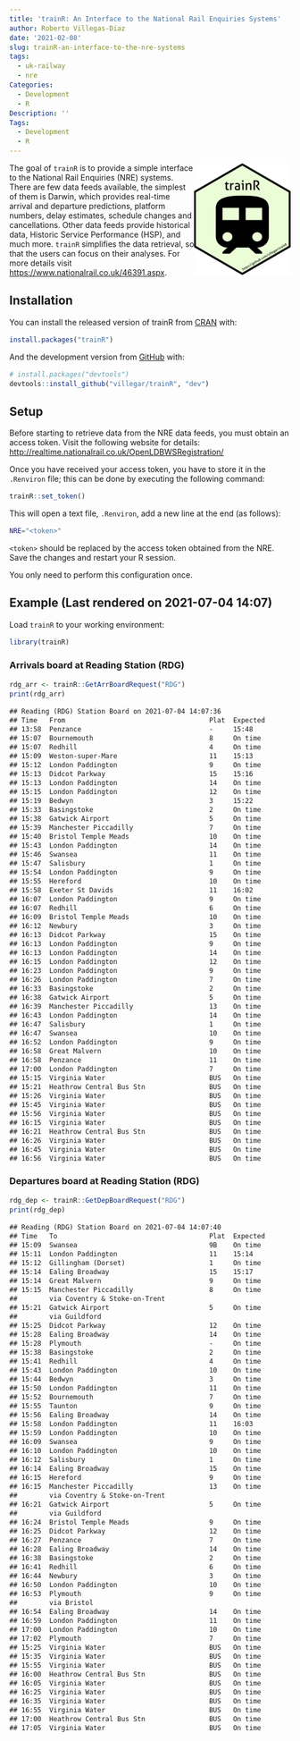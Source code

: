 ```yaml
---
title: 'trainR: An Interface to the National Rail Enquiries Systems'
author: Roberto Villegas-Diaz
date: '2021-02-08'
slug: trainR-an-interface-to-the-nre-systems
tags:
  - uk-railway
  - nre
Categories:
  - Development
  - R
Description: ''
Tags:
  - Development
  - R
---
```


<img src="https://raw.githubusercontent.com/villegar/trainR/main/inst/images/logo.png" alt="logo" align="right" height=200px/>

The goal of `trainR` is to provide a simple interface to the 
National Rail Enquiries (NRE) systems. There are few data feeds 
available, the simplest of them is Darwin, which provides real-time 
arrival and departure predictions, platform numbers, delay estimates, 
schedule changes and cancellations. Other data feeds provide historical 
data, Historic Service Performance (HSP), and much more. `trainR` 
simplifies the data retrieval, so that the users can focus on their 
analyses. For more details visit 
https://www.nationalrail.co.uk/46391.aspx.

## Installation

You can install the released version of trainR from [CRAN](https://CRAN.R-project.org) with:

``` r
install.packages("trainR")
```

And the development version from [GitHub](https://github.com/) with:

``` r
# install.packages("devtools")
devtools::install_github("villegar/trainR", "dev")
```

## Setup
Before starting to retrieve data from the NRE data feeds, you must obtain an access token. 
Visit the following website for details: http://realtime.nationalrail.co.uk/OpenLDBWSRegistration/

Once you have received your access token, you have to store it in the `.Renviron` file; this can be 
done by executing the following command:


```r
trainR::set_token()
```

This will open a text file, `.Renviron`, add a new line at the end (as follows):

```bash
NRE="<token>"
```

`<token>` should be replaced by the access token obtained from the NRE. Save the changes and restart 
your R session.

You only need to perform this configuration once.

## Example (Last rendered on 2021-07-04 14:07)

Load `trainR` to your working environment:

```r
library(trainR)
```

### Arrivals board at Reading Station (RDG)


```r
rdg_arr <- trainR::GetArrBoardRequest("RDG")
print(rdg_arr)
```

```
## Reading (RDG) Station Board on 2021-07-04 14:07:36
## Time   From                                    Plat  Expected
## 13:58  Penzance                                -     15:48
## 15:07  Bournemouth                             8     On time
## 15:07  Redhill                                 4     On time
## 15:09  Weston-super-Mare                       11    15:13
## 15:12  London Paddington                       9     On time
## 15:13  Didcot Parkway                          15    15:16
## 15:13  London Paddington                       14    On time
## 15:15  London Paddington                       12    On time
## 15:19  Bedwyn                                  3     15:22
## 15:33  Basingstoke                             2     On time
## 15:38  Gatwick Airport                         5     On time
## 15:39  Manchester Piccadilly                   7     On time
## 15:40  Bristol Temple Meads                    10    On time
## 15:43  London Paddington                       14    On time
## 15:46  Swansea                                 11    On time
## 15:47  Salisbury                               1     On time
## 15:54  London Paddington                       9     On time
## 15:55  Hereford                                10    On time
## 15:58  Exeter St Davids                        11    16:02
## 16:07  London Paddington                       9     On time
## 16:07  Redhill                                 6     On time
## 16:09  Bristol Temple Meads                    10    On time
## 16:12  Newbury                                 3     On time
## 16:13  Didcot Parkway                          15    On time
## 16:13  London Paddington                       9     On time
## 16:13  London Paddington                       14    On time
## 16:15  London Paddington                       12    On time
## 16:23  London Paddington                       9     On time
## 16:26  London Paddington                       7     On time
## 16:33  Basingstoke                             2     On time
## 16:38  Gatwick Airport                         5     On time
## 16:39  Manchester Piccadilly                   13    On time
## 16:43  London Paddington                       14    On time
## 16:47  Salisbury                               1     On time
## 16:47  Swansea                                 10    On time
## 16:52  London Paddington                       9     On time
## 16:58  Great Malvern                           10    On time
## 16:58  Penzance                                11    On time
## 17:00  London Paddington                       7     On time
## 15:15  Virginia Water                          BUS   On time
## 15:21  Heathrow Central Bus Stn                BUS   On time
## 15:26  Virginia Water                          BUS   On time
## 15:45  Virginia Water                          BUS   On time
## 15:56  Virginia Water                          BUS   On time
## 16:15  Virginia Water                          BUS   On time
## 16:21  Heathrow Central Bus Stn                BUS   On time
## 16:26  Virginia Water                          BUS   On time
## 16:45  Virginia Water                          BUS   On time
## 16:56  Virginia Water                          BUS   On time
```

### Departures board at Reading Station (RDG)


```r
rdg_dep <- trainR::GetDepBoardRequest("RDG")
print(rdg_dep)
```

```
## Reading (RDG) Station Board on 2021-07-04 14:07:40
## Time   To                                      Plat  Expected
## 15:09  Swansea                                 9B    On time
## 15:11  London Paddington                       11    15:14
## 15:12  Gillingham (Dorset)                     1     On time
## 15:14  Ealing Broadway                         15    15:17
## 15:14  Great Malvern                           9     On time
## 15:15  Manchester Piccadilly                   8     On time
##        via Coventry & Stoke-on-Trent           
## 15:21  Gatwick Airport                         5     On time
##        via Guildford                           
## 15:25  Didcot Parkway                          12    On time
## 15:28  Ealing Broadway                         14    On time
## 15:28  Plymouth                                -     On time
## 15:38  Basingstoke                             2     On time
## 15:41  Redhill                                 4     On time
## 15:43  London Paddington                       10    On time
## 15:44  Bedwyn                                  3     On time
## 15:50  London Paddington                       11    On time
## 15:52  Bournemouth                             7     On time
## 15:55  Taunton                                 9     On time
## 15:56  Ealing Broadway                         14    On time
## 15:58  London Paddington                       11    16:03
## 15:59  London Paddington                       10    On time
## 16:09  Swansea                                 9     On time
## 16:10  London Paddington                       10    On time
## 16:12  Salisbury                               1     On time
## 16:14  Ealing Broadway                         15    On time
## 16:15  Hereford                                9     On time
## 16:15  Manchester Piccadilly                   13    On time
##        via Coventry & Stoke-on-Trent           
## 16:21  Gatwick Airport                         5     On time
##        via Guildford                           
## 16:24  Bristol Temple Meads                    9     On time
## 16:25  Didcot Parkway                          12    On time
## 16:27  Penzance                                7     On time
## 16:28  Ealing Broadway                         14    On time
## 16:38  Basingstoke                             2     On time
## 16:41  Redhill                                 6     On time
## 16:44  Newbury                                 3     On time
## 16:50  London Paddington                       10    On time
## 16:53  Plymouth                                9     On time
##        via Bristol                             
## 16:54  Ealing Broadway                         14    On time
## 16:59  London Paddington                       11    On time
## 17:00  London Paddington                       10    On time
## 17:02  Plymouth                                7     On time
## 15:25  Virginia Water                          BUS   On time
## 15:35  Virginia Water                          BUS   On time
## 15:55  Virginia Water                          BUS   On time
## 16:00  Heathrow Central Bus Stn                BUS   On time
## 16:05  Virginia Water                          BUS   On time
## 16:25  Virginia Water                          BUS   On time
## 16:35  Virginia Water                          BUS   On time
## 16:55  Virginia Water                          BUS   On time
## 17:00  Heathrow Central Bus Stn                BUS   On time
## 17:05  Virginia Water                          BUS   On time
```
